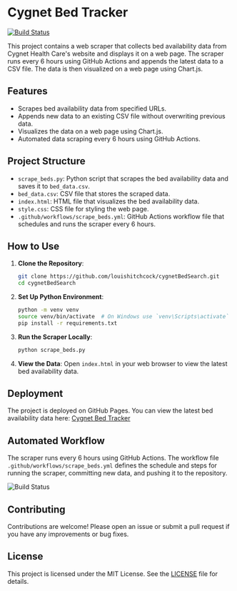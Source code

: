 # Cygnet Bed Tracker

[![Build Status](https://github.com/louishitchcock/cygnetBedSearch/actions/workflows/scrape_beds.yml/badge.svg)](https://github.com/louishitchcock/cygnetBedSearch/actions)

This project contains a web scraper that collects bed availability data from Cygnet Health Care's website and displays it on a web page. The scraper runs every 6 hours using GitHub Actions and appends the latest data to a CSV file. The data is then visualized on a web page using Chart.js.

## Features

- Scrapes bed availability data from specified URLs.
- Appends new data to an existing CSV file without overwriting previous data.
- Visualizes the data on a web page using Chart.js.
- Automated data scraping every 6 hours using GitHub Actions.

## Project Structure

- `scrape_beds.py`: Python script that scrapes the bed availability data and saves it to `bed_data.csv`.
- `bed_data.csv`: CSV file that stores the scraped data.
- `index.html`: HTML file that visualizes the bed availability data.
- `style.css`: CSS file for styling the web page.
- `.github/workflows/scrape_beds.yml`: GitHub Actions workflow file that schedules and runs the scraper every 6 hours.

## How to Use

1. **Clone the Repository**: 
    ```sh
    git clone https://github.com/louishitchcock/cygnetBedSearch.git
    cd cygnetBedSearch
    ```

2. **Set Up Python Environment**:
    ```sh
    python -m venv venv
    source venv/bin/activate  # On Windows use `venv\Scripts\activate`
    pip install -r requirements.txt
    ```

3. **Run the Scraper Locally**:
    ```sh
    python scrape_beds.py
    ```

4. **View the Data**:
    Open `index.html` in your web browser to view the latest bed availability data.

## Deployment

The project is deployed on GitHub Pages. You can view the latest bed availability data here: [Cygnet Bed Tracker](https://louishitchcock.github.io/cygnetBedSearch/)

## Automated Workflow

The scraper runs every 6 hours using GitHub Actions. The workflow file `.github/workflows/scrape_beds.yml` defines the schedule and steps for running the scraper, committing new data, and pushing it to the repository.

![Build Status](https://github.com/louishitchcock/cygnetBedSearch/actions/workflows/scrape_beds.yml/badge.svg)

## Contributing

Contributions are welcome! Please open an issue or submit a pull request if you have any improvements or bug fixes.

## License

This project is licensed under the MIT License. See the [LICENSE](LICENSE) file for details.
